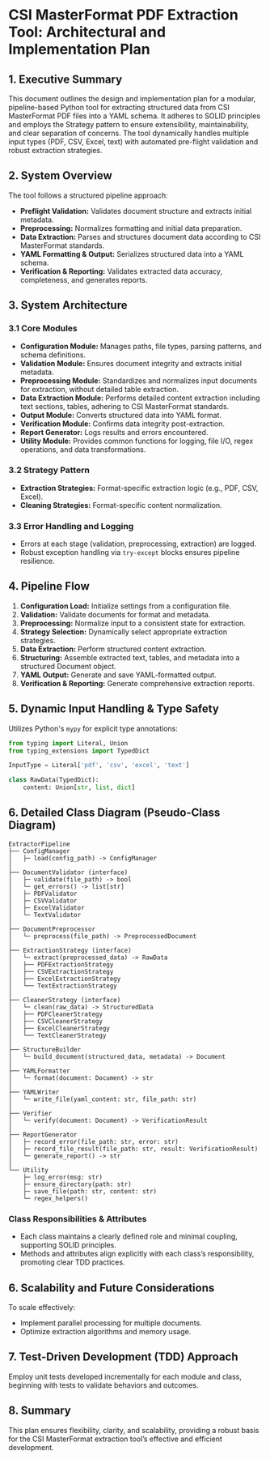 # **CSI MasterFormat PDF Extraction Tool: Architectural and Implementation Plan**

## **1. Executive Summary**

This document outlines the design and implementation plan for a modular, pipeline-based Python tool for extracting structured data from CSI MasterFormat PDF files into a YAML schema. It adheres to SOLID principles and employs the Strategy pattern to ensure extensibility, maintainability, and clear separation of concerns. The tool dynamically handles multiple input types (PDF, CSV, Excel, text) with automated pre-flight validation and robust extraction strategies.

## **2. System Overview**

The tool follows a structured pipeline approach:

- **Preflight Validation:** Validates document structure and extracts initial metadata.
- **Preprocessing:** Normalizes formatting and initial data preparation.
- **Data Extraction:** Parses and structures document data according to CSI MasterFormat standards.
- **YAML Formatting & Output:** Serializes structured data into a YAML schema.
- **Verification & Reporting:** Validates extracted data accuracy, completeness, and generates reports.

## **3. System Architecture**

### **3.1 Core Modules**

- **Configuration Module:** Manages paths, file types, parsing patterns, and schema definitions.
- **Validation Module:** Ensures document integrity and extracts initial metadata.
- **Preprocessing Module:** Standardizes and normalizes input documents for extraction, without detailed table extraction.
- **Data Extraction Module:** Performs detailed content extraction including text sections, tables, adhering to CSI MasterFormat standards.
- **Output Module:** Converts structured data into YAML format.
- **Verification Module:** Confirms data integrity post-extraction.
- **Report Generator:** Logs results and errors encountered.
- **Utility Module:** Provides common functions for logging, file I/O, regex operations, and data transformations.

### **3.2 Strategy Pattern**

- **Extraction Strategies:** Format-specific extraction logic (e.g., PDF, CSV, Excel).
- **Cleaning Strategies:** Format-specific content normalization.

### **3.3 Error Handling and Logging**

- Errors at each stage (validation, preprocessing, extraction) are logged.
- Robust exception handling via `try-except` blocks ensures pipeline resilience.

## **4. Pipeline Flow**

1. **Configuration Load:** Initialize settings from a configuration file.
2. **Validation:** Validate documents for format and metadata.
3. **Preprocessing:** Normalize input to a consistent state for extraction.
4. **Strategy Selection:** Dynamically select appropriate extraction strategies.
5. **Data Extraction:** Perform structured content extraction.
6. **Structuring:** Assemble extracted text, tables, and metadata into a structured Document object.
7. **YAML Output:** Generate and save YAML-formatted output.
8. **Verification & Reporting:** Generate comprehensive extraction reports.

## **5. Dynamic Input Handling & Type Safety**

Utilizes Python's `mypy` for explicit type annotations:

```python
from typing import Literal, Union
from typing_extensions import TypedDict

InputType = Literal['pdf', 'csv', 'excel', 'text']

class RawData(TypedDict):
    content: Union[str, list, dict]
```

## **6. Detailed Class Diagram (Pseudo-Class Diagram)**

```plaintext
ExtractorPipeline
├── ConfigManager
│   ├─ load(config_path) -> ConfigManager
│
├── DocumentValidator (interface)
│   ├─ validate(file_path) -> bool
│   └─ get_errors() -> list[str]
│   ├─ PDFValidator
│   ├─ CSVValidator
│   ├─ ExcelValidator
│   └─ TextValidator
│
├── DocumentPreprocessor
│   └─ preprocess(file_path) -> PreprocessedDocument
│
├── ExtractionStrategy (interface)
│   └─ extract(preprocessed_data) -> RawData
│   ├── PDFExtractionStrategy
│   ├── CSVExtractionStrategy
│   ├── ExcelExtractionStrategy
│   └── TextExtractionStrategy
│
├── CleanerStrategy (interface)
│   └─ clean(raw_data) -> StructuredData
│   ├── PDFCleanerStrategy
│   ├── CSVCleanerStrategy
│   ├── ExcelCleanerStrategy
│   └── TextCleanerStrategy
│
├── StructureBuilder
│   └─ build_document(structured_data, metadata) -> Document
│
├── YAMLFormatter
│   └─ format(document: Document) -> str
│
├── YAMLWriter
│   └─ write_file(yaml_content: str, file_path: str)
│
├── Verifier
│   └─ verify(document: Document) -> VerificationResult
│
├── ReportGenerator
│   ├─ record_error(file_path: str, error: str)
│   ├─ record_file_result(file_path: str, result: VerificationResult)
│   └─ generate_report() -> str
│
└── Utility
    ├─ log_error(msg: str)
    ├─ ensure_directory(path: str)
    ├─ save_file(path: str, content: str)
    └─ regex_helpers()
```

### **Class Responsibilities & Attributes**

- Each class maintains a clearly defined role and minimal coupling, supporting SOLID principles.
- Methods and attributes align explicitly with each class’s responsibility, promoting clear TDD practices.

## **6. Scalability and Future Considerations**

To scale effectively:

- Implement parallel processing for multiple documents.
- Optimize extraction algorithms and memory usage.

## **7. Test-Driven Development (TDD) Approach**

Employ unit tests developed incrementally for each module and class, beginning with tests to validate behaviors and outcomes.

## **8. Summary**

This plan ensures flexibility, clarity, and scalability, providing a robust basis for the CSI MasterFormat extraction tool’s effective and efficient development.
